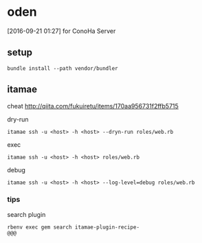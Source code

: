 # oden
[2016-09-21 01:27]
for ConoHa Server

## setup

```
bundle install --path vendor/bundler
```

## itamae

cheat http://qiita.com/fukuiretu/items/170aa956731f2ffb5715

dry-run

```
itamae ssh -u <host> -h <host> --dryn-run roles/web.rb
```

exec

```
itamae ssh -u <host> -h <host> roles/web.rb
```

debug

```
itamae ssh -u <host> -h <host> --log-level=debug roles/web.rb
```

### tips

search plugin

```
rbenv exec gem search itamae-plugin-recipe-
@@@

